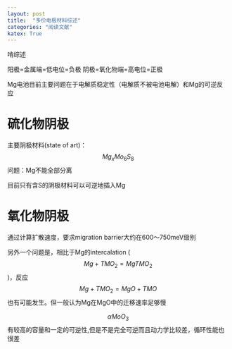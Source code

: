 ```yaml
---
layout: post
title:  "多价电极材料综述"
categories: "阅读文献"
katex: True
---
```



啃综述

阳极=金属端=低电位=负极
阴极=氧化物端=高电位=正极

Mg电池目前主要问题在于电解质稳定性（电解质不被电池电解）和Mg的可逆反应

# 硫化物阴极

主要阴极材料(state of art)：$$Mg_x Mo_6S_8$$
问题：Mg不能全部分离

目前只有含S的阴极材料可以可逆地插入Mg

# 氧化物阴极

通过计算扩散速度，要求migration barrier大约在600～750meV级别

另外一个问题是，相比于Mg的intercalation ($$Mg+TMO_2=MgTMO_2$$)，反应$$Mg+TMO_2=MgO+TMO$$也有可能发生。但一般认为Mg在MgO中的迁移速率足够慢


$$\alpha MoO_3$$有较高的容量和一定的可逆性,但是不是完全可逆而且动力学比较差，循环性能也很差




